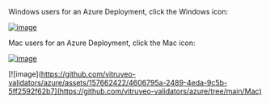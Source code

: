 Windows users for an Azure Deployment, click the Windows icon:

[![image](https://github.com/vitruveo-validators/azure/assets/157662422/d6c0b3e3-eb35-4bd4-a44c-69a5b1dc3e12)](https://github.com/vitruveo-validators/azure/tree/main/Windows)

 Mac users for an Azure Deployment, click the Mac icon:

[![image]([https://github.com/vitruveo-validators/azure/assets/157662422/d6c0b3e3-eb35-4bd4-a44c-69a5b1dc3e12)](https://github.com/vitruveo-validators/azure/tree/main/Windows)

[![image](https://github.com/vitruveo-validators/azure/assets/157662422/4606795a-2489-4eda-9c5b-5ff2592f62b7](https://github.com/vitruveo-validators/azure/tree/main/Mac)
